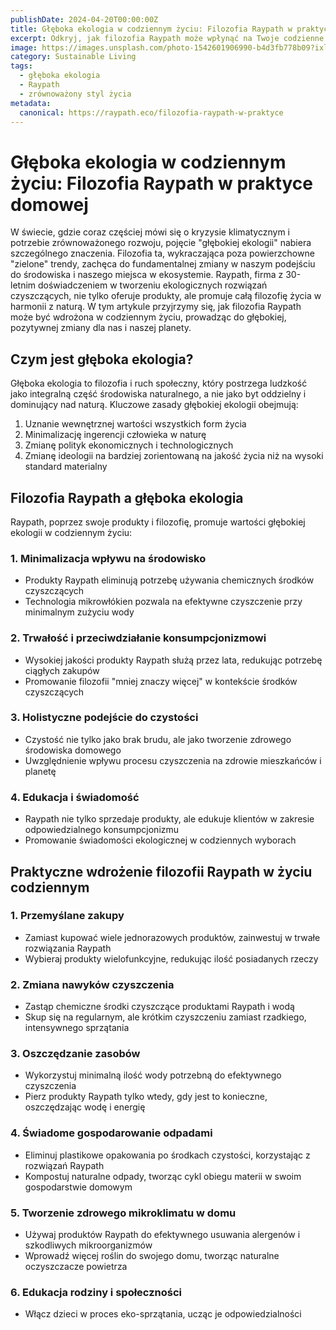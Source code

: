 ```yaml
---
publishDate: 2024-04-20T00:00:00Z
title: Głęboka ekologia w codziennym życiu: Filozofia Raypath w praktyce domowej
excerpt: Odkryj, jak filozofia Raypath może wpłynąć na Twoje codzienne wybory, promując głęboką ekologię i zrównoważony styl życia w Twoim domu.
image: https://images.unsplash.com/photo-1542601906990-b4d3fb778b09?ixlib=rb-4.0.3&ixid=M3wxMjA3fDB8MHxwaG90by1wYWdlfHx8fGVufDB8fHx8fA%3D%3D&auto=format&fit=crop&w=2070&q=80
category: Sustainable Living
tags:
  - głęboka ekologia
  - Raypath
  - zrównoważony styl życia
metadata:
  canonical: https://raypath.eco/filozofia-raypath-w-praktyce
---
```


# Głęboka ekologia w codziennym życiu: Filozofia Raypath w praktyce domowej

W świecie, gdzie coraz częściej mówi się o kryzysie klimatycznym i potrzebie zrównoważonego rozwoju, pojęcie "głębokiej ekologii" nabiera szczególnego znaczenia. Filozofia ta, wykraczająca poza powierzchowne "zielone" trendy, zachęca do fundamentalnej zmiany w naszym podejściu do środowiska i naszego miejsca w ekosystemie. Raypath, firma z 30-letnim doświadczeniem w tworzeniu ekologicznych rozwiązań czyszczących, nie tylko oferuje produkty, ale promuje całą filozofię życia w harmonii z naturą. W tym artykule przyjrzymy się, jak filozofia Raypath może być wdrożona w codziennym życiu, prowadząc do głębokiej, pozytywnej zmiany dla nas i naszej planety.

## Czym jest głęboka ekologia?

Głęboka ekologia to filozofia i ruch społeczny, który postrzega ludzkość jako integralną część środowiska naturalnego, a nie jako byt oddzielny i dominujący nad naturą. Kluczowe zasady głębokiej ekologii obejmują:

1. Uznanie wewnętrznej wartości wszystkich form życia
2. Minimalizację ingerencji człowieka w naturę
3. Zmianę polityk ekonomicznych i technologicznych
4. Zmianę ideologii na bardziej zorientowaną na jakość życia niż na wysoki standard materialny

## Filozofia Raypath a głęboka ekologia

Raypath, poprzez swoje produkty i filozofię, promuje wartości głębokiej ekologii w codziennym życiu:

### 1. Minimalizacja wpływu na środowisko

- Produkty Raypath eliminują potrzebę używania chemicznych środków czyszczących
- Technologia mikrowłókien pozwala na efektywne czyszczenie przy minimalnym zużyciu wody

### 2. Trwałość i przeciwdziałanie konsumpcjonizmowi

- Wysokiej jakości produkty Raypath służą przez lata, redukując potrzebę ciągłych zakupów
- Promowanie filozofii "mniej znaczy więcej" w kontekście środków czyszczących

### 3. Holistyczne podejście do czystości

- Czystość nie tylko jako brak brudu, ale jako tworzenie zdrowego środowiska domowego
- Uwzględnienie wpływu procesu czyszczenia na zdrowie mieszkańców i planetę

### 4. Edukacja i świadomość

- Raypath nie tylko sprzedaje produkty, ale edukuje klientów w zakresie odpowiedzialnego konsumpcjonizmu
- Promowanie świadomości ekologicznej w codziennych wyborach

## Praktyczne wdrożenie filozofii Raypath w życiu codziennym

### 1. Przemyślane zakupy

- Zamiast kupować wiele jednorazowych produktów, zainwestuj w trwałe rozwiązania Raypath
- Wybieraj produkty wielofunkcyjne, redukując ilość posiadanych rzeczy

### 2. Zmiana nawyków czyszczenia

- Zastąp chemiczne środki czyszczące produktami Raypath i wodą
- Skup się na regularnym, ale krótkim czyszczeniu zamiast rzadkiego, intensywnego sprzątania

### 3. Oszczędzanie zasobów

- Wykorzystuj minimalną ilość wody potrzebną do efektywnego czyszczenia
- Pierz produkty Raypath tylko wtedy, gdy jest to konieczne, oszczędzając wodę i energię

### 4. Świadome gospodarowanie odpadami

- Eliminuj plastikowe opakowania po środkach czystości, korzystając z rozwiązań Raypath
- Kompostuj naturalne odpady, tworząc cykl obiegu materii w swoim gospodarstwie domowym

### 5. Tworzenie zdrowego mikroklimatu w domu

- Używaj produktów Raypath do efektywnego usuwania alergenów i szkodliwych mikroorganizmów
- Wprowadź więcej roślin do swojego domu, tworząc naturalne oczyszczacze powietrza

### 6. Edukacja rodziny i społeczności

- Włącz dzieci w proces eko-sprzątania, ucząc je odpowiedzialności